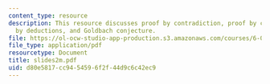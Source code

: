 ```yaml
---
content_type: resource
description: This resource discusses proof by contradiction, proof by cases, proof
  by deductions, and Goldbach conjecture.
file: https://ol-ocw-studio-app-production.s3.amazonaws.com/courses/6-042j-mathematics-for-computer-science-fall-2005/d80e5817cc9454596f2f44d9c6c42ec9_slides2m.pdf
file_type: application/pdf
resourcetype: Document
title: slides2m.pdf
uid: d80e5817-cc94-5459-6f2f-44d9c6c42ec9
---
```

